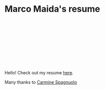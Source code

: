 # Marco Maida's resume

<object data="https://github.com/marcomaida/resume/blob/master/main.pdf" type="application/pdf" width="700px" height="700px">
    <embed src="https://github.com/marcomaida/resume/blob/master/main.pdf">
        <p>Hello! Check out my resume <a href="https://github.com/marcomaida/resume/blob/master/main.pdf">here</a>.</p>
    </embed>
</object>

Many thanks to [Carmine Spagnuolo](https://github.com/spagnuolocarmine/TwentySecondsCurriculumVitae-LaTex)
